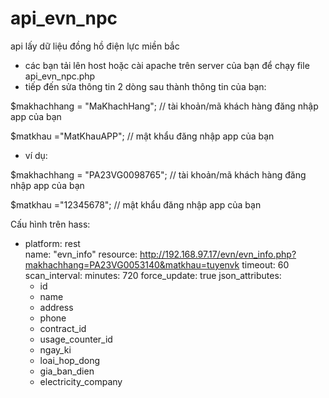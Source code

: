 # api_evn_npc
api lấy dữ liệu đồng hồ điện lực miền bắc
- các bạn tải lên host hoặc cài apache trên server của bạn để chạy file api_evn_npc.php
- tiếp đến sửa thông tin 2 dòng sau thành thông tin của bạn:

$makhachhang = "MaKhachHang"; // tài khoản/mã khách hàng đăng nhập app của bạn

$matkhau ="MatKhauAPP";  // mật khẩu đăng nhập app của bạn
  - ví dụ:
  
$makhachhang = "PA23VG0098765"; // tài khoản/mã khách hàng đăng nhập app của bạn

$matkhau ="12345678";  // mật khẩu đăng nhập app của bạn


Cấu hình trên hass:

  - platform: rest  
    name: "evn_info"
    resource: http://192.168.97.17/evn/evn_info.php?makhachhang=PA23VG0053140&matkhau=tuyenvk
    timeout: 60
    scan_interval:
      minutes: 720
    force_update: true
    json_attributes:
      - id
      - name
      - address
      - phone
      - contract_id
      - usage_counter_id
      - ngay_ki
      - loai_hop_dong
      - gia_ban_dien
      - electricity_company
